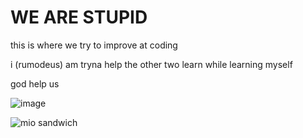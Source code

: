 <h1><b> WE ARE STUPID </b></h1>

this is where we try to improve at coding

i (rumodeus) am tryna help the other two learn while learning myself

god help us

![image](https://user-images.githubusercontent.com/91802844/219220463-a2725a2d-dc3b-494f-802d-7c2d6614b0e0.png)

![mio sandwich](https://user-images.githubusercontent.com/91802844/219216455-03d5655f-5c34-4a59-bb3c-22901ee7259c.png)
